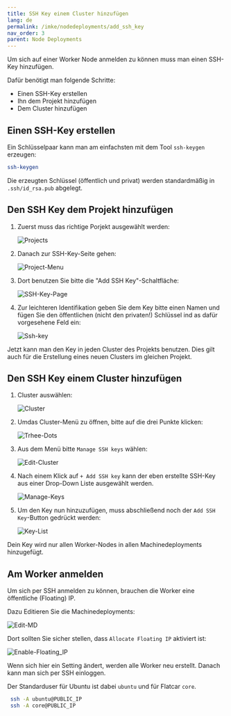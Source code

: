 ```yaml
---
title: SSH Key einem Cluster hinzufügen
lang: de
permalink: /imke/nodedeployments/add_ssh_key
nav_order: 3
parent: Node Deployments
---
```


Um sich auf einer Worker Node anmelden zu können muss man einen SSH-Key hinzufügen.

Dafür benötigt man folgende Schritte:

- Einen SSH-Key erstellen
- Ihn dem Projekt hinzufügen
- Dem Cluster hinzufügen

## Einen SSH-Key erstellen

Ein Schlüsselpaar kann man am einfachsten mit dem Tool `ssh-keygen` erzeugen:

```bash
ssh-keygen
```

Die erzeugten Schlüssel (öffentlich und privat) werden standardmäßig in `.ssh/id_rsa.pub` abgelegt.

## Den SSH Key dem Projekt hinzufügen

1. Zuerst muss das richtige Porjekt ausgewählt werden:

    ![Projects](projects.png)

2. Danach zur SSH-Key-Seite gehen:

    ![Project-Menu](project-menu.png)

3. Dort benutzen Sie bitte die "Add SSH Key"-Schaltfläche:

    ![SSH-Key-Page](ssh-key-page.png)

4. Zur leichteren Identifikation geben Sie dem Key bitte einen Namen und fügen Sie den öffentlichen (nicht den privaten!)
   Schlüssel ind as dafür vorgesehene Feld ein:

    ![Ssh-key](ssh-key.png)

Jetzt kann man den Key in jeden Cluster des Projekts benutzen.
Dies gilt auch für die Erstellung eines neuen Clusters im gleichen Projekt.

## Den SSH Key einem Cluster hinzufügen

1. Cluster auswählen:

    ![Cluster](clusters.png)

2. Umdas Cluster-Menü zu öffnen, bitte auf die drei Punkte klicken:

    ![Trhee-Dots](three-dots.png)

3. Aus dem Menü bitte `Manage SSH keys` wählen:

    ![Edit-Cluster](manage-ssh-keys.png)

4. Nach einem Klick auf `+ Add SSH key` kann der eben erstellte SSH-Key aus einer Drop-Down Liste ausgewählt werden.

    ![Manage-Keys](manage-keys.png)

5. Um den Key nun hinzuzufügen, muss abschließend noch der `Add SSH Key`-Button gedrückt werden:

    ![Key-List](key-list.png)

Dein Key wird nur allen Worker-Nodes in allen Machinedeployments hinzugefügt.

## Am Worker anmelden

Um sich per SSH anmelden zu können, brauchen die Worker eine öffentliche (Floating) IP.

Dazu Editieren Sie die Machinedeployments:

![Edit-MD](Edit_machine_deployment.png)

Dort sollten Sie sicher stellen, dass `Allocate Floating IP` aktiviert ist:

![Enable-Floating_IP](enable-FIP.png)

Wenn sich hier ein Setting ändert, werden alle Worker neu erstellt. Danach kann man sich per SSH einloggen.

Der Standarduser für Ubuntu ist dabei `ubuntu` und für Flatcar `core`.

```bash
 ssh -A ubuntu@PUBLIC_IP
 ssh -A core@PUBLIC_IP
```
